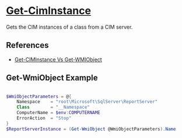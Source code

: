 # [Get-CimInstance](https://docs.microsoft.com/en-us/powershell/module/cimcmdlets/get-ciminstance)

Gets the CIM instances of a class from a CIM server.

## References

- [Get-CIMInstance Vs Get-WMIObject](https://blog.ipswitch.com/get-ciminstance-vs-get-wmiobject-whats-the-difference)

## Get-WmiObject Example

```powershell

$WmiObjectParameters = @{
    Namespace    = "root\Microsoft\SqlServer\ReportServer"
    Class        = "__Namespace"
    ComputerName = $env:COMPUTERNAME
    ErrorAction  = "Stop"
}
$ReportServerInstance = (Get-WmiObject @WmiObjectParameters).Name

```
